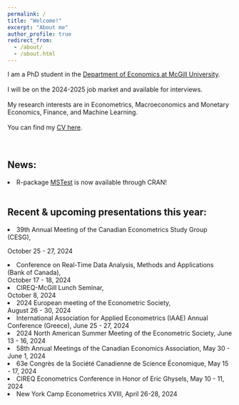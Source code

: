 ```yaml
---
permalink: /
title: "Welcome!"
excerpt: "About me"
author_profile: true
redirect_from: 
  - /about/
  - /about.html
---
```

I am a PhD student in the [Department of Economics at McGill University](https://www.mcgill.ca/economics/). 
<br />
<br />
I will be on the 2024-2025 job market and available for interviews. 
<br />
<br />
My research interests are in Econometrics, Macroeconomics and Monetary Economics, Finance, and Machine Learning. 
<br />
<br />
You can find my [CV here](https://roga11.github.io/gabrielrodriguez.github.io/files/GRodriguezRondon_CV.pdf). 
<br />
<br />
<br />
## News:
<li>R-package <a href="https://cran.r-project.org/web/packages/MSTest/MSTest.pdf">MSTest</a> is now available through CRAN! </li>
<br />

## Recent & upcoming presentations this year:
<li>39th Annual Meeting of the Canadian Econometrics Study Group (CESG), </li>
<p class="date"> October 25 - 27, 2024</p>

<li>Conference on Real-Time Data Analysis, Methods and Applications (Bank of Canada), </li>
    October 17 - 18, 2024

<li>CIREQ-McGill Lunch Seminar, </li>
    October 8, 2024

<li>2024 European meeting of the Econometric Society, </li>
  August 26 - 30, 2024

<li>International Association for Applied Econometrics (IAAE) Annual Conference (Greece), 
  June 25 - 27, 2024</li>

<li>2024 North American Summer Meeting of the Econometric Society, 
  June 13 - 16, 2024</li>

<li>58th Annual Meetings of the Canadian Economics Association, 
  May 30 - June 1, 2024</li>

<li>63e Congrès de la Société Canadienne de Science Économique, 
  May 15 - 17, 2024</li>

<li>CIREQ Econometrics Conference in Honor of Eric Ghysels, 
  May 10 - 11, 2024</li>

<li>New York Camp Econometrics XVIII, 
  April 26-28, 2024</li>
<br />
